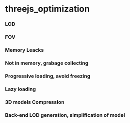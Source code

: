 # threejs_optimization

### LOD

### FOV

### Memory Leacks

### Not in memory, grabage collecting

### Progressive loading, avoid freezing

### Lazy loading

### 3D models Compression

### Back-end LOD generation, simplification of model
